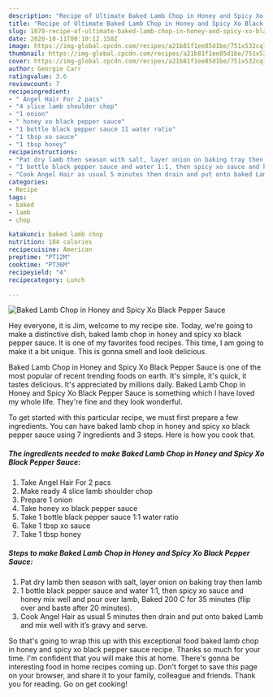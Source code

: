 ```yaml
---
description: "Recipe of Ultimate Baked Lamb Chop in Honey and Spicy Xo Black Pepper Sauce"
title: "Recipe of Ultimate Baked Lamb Chop in Honey and Spicy Xo Black Pepper Sauce"
slug: 1070-recipe-of-ultimate-baked-lamb-chop-in-honey-and-spicy-xo-black-pepper-sauce
date: 2020-10-11T00:10:12.158Z
image: https://img-global.cpcdn.com/recipes/a21b81f1ee85d1be/751x532cq70/baked-lamb-chop-in-honey-and-spicy-xo-black-pepper-sauce-recipe-main-photo.jpg
thumbnail: https://img-global.cpcdn.com/recipes/a21b81f1ee85d1be/751x532cq70/baked-lamb-chop-in-honey-and-spicy-xo-black-pepper-sauce-recipe-main-photo.jpg
cover: https://img-global.cpcdn.com/recipes/a21b81f1ee85d1be/751x532cq70/baked-lamb-chop-in-honey-and-spicy-xo-black-pepper-sauce-recipe-main-photo.jpg
author: Georgie Carr
ratingvalue: 3.6
reviewcount: 7
recipeingredient:
- " Angel Hair For 2 pacs"
- "4 slice lamb shoulder chop"
- "1 onion"
- " honey xo black pepper sauce"
- "1 bottle black pepper sauce 11 water ratio"
- "1 tbsp xo sauce"
- "1 tbsp honey"
recipeinstructions:
- "Pat dry lamb then season with salt, layer onion on baking tray then lamb"
- "1 bottle black pepper sauce and water 1:1, then spicy xo sauce and honey mix well and pour over lamb, Baked 200 C for 35 minutes (flip over and baste after 20 minutes)."
- "Cook Angel Hair as usual 5 minutes then drain and put onto baked Lamb and mix well with it’s gravy and serve."
categories:
- Recipe
tags:
- baked
- lamb
- chop

katakunci: baked lamb chop 
nutrition: 184 calories
recipecuisine: American
preptime: "PT12M"
cooktime: "PT36M"
recipeyield: "4"
recipecategory: Lunch

---
```



![Baked Lamb Chop in Honey and Spicy Xo Black Pepper Sauce](https://img-global.cpcdn.com/recipes/a21b81f1ee85d1be/751x532cq70/baked-lamb-chop-in-honey-and-spicy-xo-black-pepper-sauce-recipe-main-photo.jpg)

Hey everyone, it is Jim, welcome to my recipe site. Today, we're going to make a distinctive dish, baked lamb chop in honey and spicy xo black pepper sauce. It is one of my favorites food recipes. This time, I am going to make it a bit unique. This is gonna smell and look delicious.

Baked Lamb Chop in Honey and Spicy Xo Black Pepper Sauce is one of the most popular of recent trending foods on earth. It's simple, it's quick, it tastes delicious. It's appreciated by millions daily. Baked Lamb Chop in Honey and Spicy Xo Black Pepper Sauce is something which I have loved my whole life. They're fine and they look wonderful.




To get started with this particular recipe, we must first prepare a few ingredients. You can have baked lamb chop in honey and spicy xo black pepper sauce using 7 ingredients and 3 steps. Here is how you cook that.

<!--inarticleads1-->

##### The ingredients needed to make Baked Lamb Chop in Honey and Spicy Xo Black Pepper Sauce:

1. Take  Angel Hair For 2 pacs
1. Make ready 4 slice lamb shoulder chop
1. Prepare 1 onion
1. Take  honey xo black pepper sauce
1. Take 1 bottle black pepper sauce 1:1 water ratio
1. Take 1 tbsp xo sauce
1. Take 1 tbsp honey




<!--inarticleads2-->

##### Steps to make Baked Lamb Chop in Honey and Spicy Xo Black Pepper Sauce:

1. Pat dry lamb then season with salt, layer onion on baking tray then lamb
1. 1 bottle black pepper sauce and water 1:1, then spicy xo sauce and honey mix well and pour over lamb, Baked 200 C for 35 minutes (flip over and baste after 20 minutes).
1. Cook Angel Hair as usual 5 minutes then drain and put onto baked Lamb and mix well with it’s gravy and serve.




So that's going to wrap this up with this exceptional food baked lamb chop in honey and spicy xo black pepper sauce recipe. Thanks so much for your time. I'm confident that you will make this at home. There's gonna be interesting food in home recipes coming up. Don't forget to save this page on your browser, and share it to your family, colleague and friends. Thank you for reading. Go on get cooking!
